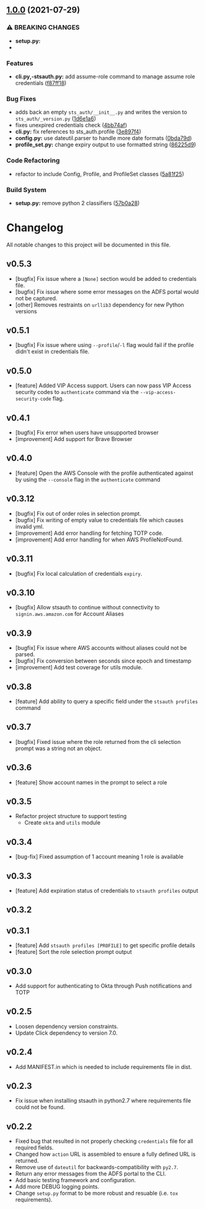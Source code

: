 ## [1.0.0](https://github.com/cshamrick/stsauth/compare/v0.9.0...v1.0.0) (2021-07-29)


### ⚠ BREAKING CHANGES

* **setup.py:** 
* 

### Features

* **cli.py,-stsauth.py:** add assume-role command to manage assume role credentials ([f87ff18](https://github.com/cshamrick/stsauth/commit/f87ff1879f14a6c13c96a92574756700922d9955))


### Bug Fixes

* adds back an empty `sts_auth/__init__.py` and writes the version to `sts_auth/_version.py` ([1d6e1a6](https://github.com/cshamrick/stsauth/commit/1d6e1a6f858047a9aa651ad60ae620392a881754))
* fixes unexpired credentials check ([4bb74af](https://github.com/cshamrick/stsauth/commit/4bb74afe7368763eee3d84ab20e139c2d842239b))
* **cli.py:** fix references to sts_auth.profile ([3e897f4](https://github.com/cshamrick/stsauth/commit/3e897f49999d9749093cf84e80da1bb016d206a5))
* **config.py:** use dateutil.parser to handle more date formats ([0bda79d](https://github.com/cshamrick/stsauth/commit/0bda79d0472ccb439b3f7bbb351c1c72fcf60dc0))
* **profile_set.py:** change expiry output to use formatted string ([86225d9](https://github.com/cshamrick/stsauth/commit/86225d9fa575c03b1b8a227f33ba15296fdf73c2))


### Code Refactoring

* refactor to include Config, Profile, and ProfileSet classes ([5a81f25](https://github.com/cshamrick/stsauth/commit/5a81f25da7daee49d11459a87d01532b762e0fa0))


### Build System

* **setup.py:** remove python 2 classifiers ([57b0a28](https://github.com/cshamrick/stsauth/commit/57b0a283af8f34c2652cca4af2643e1dfee19a72))

# Changelog

All notable changes to this project will be documented in this file.

## v0.5.3

- [bugfix] Fix issue where a `[None]` section would be added to credentials file.
- [bugfix] Fix issue where some error messages on the ADFS portal would not be captured.
- [other] Removes restraints on `urllib3` dependency for new Python versions

## v0.5.1

- [bugfix] Fix issue where using `--profile`/`-l` flag would fail if the profile didn't exist in credentials file.

## v0.5.0

- [feature] Added VIP Access support. Users can now pass VIP Access security codes to `authenticate` command via the
  `--vip-access-security-code` flag.

## v0.4.1

- [bugfix] Fix error when users have unsupported browser
- [improvement] Add support for Brave Browser

## v0.4.0

- [feature] Open the AWS Console with the profile authenticated against by using
  the `--console` flag in the `authenticate` command

## v0.3.12

- [bugfix] Fix out of order roles in selection prompt.
- [bugfix] Fix writing of empty value to credentials file which causes invalid yml.
- [improvement] Add error handling for fetching TOTP code.
- [improvement] Add error handling for when AWS ProfileNotFound.

## v0.3.11

- [bugfix] Fix local calculation of credentials `expiry`.

## v0.3.10

- [bugfix] Allow stsauth to continue without connectivity to `signin.aws.amazon.com` for Account Aliases

## v0.3.9

- [bugfix] Fix issue where AWS accounts without aliases could not be parsed.
- [bugfix] Fix conversion between seconds since epoch and timestamp
- [improvement] Add test coverage for utils module.

## v0.3.8

- [feature] Add ability to query a specific field under the `stsauth profiles` command

## v0.3.7

- [bugfix] Fixed issue where the role returned from the cli selection prompt was a string not an object.

## v0.3.6

- [feature] Show account names in the prompt to select a role

## v0.3.5

- Refactor project structure to support testing
  - Create `okta` and `utils` module

## v0.3.4

- [bug-fix] Fixed assumption of 1 account meaning 1 role is available

## v0.3.3

- [feature] Add expiration status of credentials to `stsauth profiles` output

## v0.3.2

## v0.3.1

- [feature] Add `stsauth profiles [PROFILE]` to get specific profile details
- [feature] Sort the role selection prompt output

## v0.3.0

- Add support for authenticating to Okta through Push notifications and TOTP

## v0.2.5

- Loosen dependency version constraints.
- Update Click dependency to version 7.0.

## v0.2.4

- Add MANIFEST.in which is needed to include requirements file in dist.

## v0.2.3

- Fix issue when installing stsauth in python2.7 where requirements file could not be found.

## v0.2.2

- Fixed bug that resulted in not properly checking `credentials` file for all required fields.
- Changed how `action` URL is assembled to ensure a fully defined URL is returned.
- Remove use of `dateutil` for backwards-compatibility with `py2.7`.
- Return any error messages from the ADFS portal to the CLI.
- Add basic testing framework and configuration.
- Add more DEBUG logging points.
- Change `setup.py` format to be more robust and resuable (i.e. `tox` requirements).

